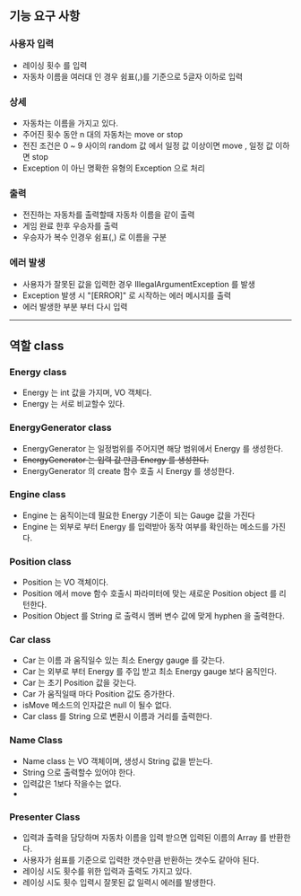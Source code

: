 ## 기능 요구 사항
### 사용자 입력
- 레이싱 횟수 를 입력
- 자동차 이름을 여러대 인 경우 쉼표(,)를 기준으로 5글자 이하로 입력

### 상세
- 자동차는 이름을 가지고 있다.
- 주어진 횟수 동안 n 대의 자동차는 move or stop
- 전진 조건은 0 ~ 9 사이의 random 값 에서 일정 값 이상이면 move , 일정 값 이하면 stop
- Exception 이 아닌 명확한 유형의 Exception 으로 처리

### 출력
- 전진하는 자동차를 출력할때 자동차 이름을 같이 출력
- 게임 완료 한후 우승자를 출력
- 우승자가 복수 인경우 쉼표(,) 로 이름을 구분

### 에러 발생
- 사용자가 잘못된 값을 입력한 경우 IllegalArgumentException 를 발생
- Exception 발생 시 "[ERROR]" 로 시작하는 에러 메시지를 출력
- 에러 발생한 부분 부터 다시 입력

----------------------
## 역할 class

### Energy class
- Energy 는 int 값을 가지며, VO 객체다.
- Energy 는 서로 비교할수 있다.

### EnergyGenerator class
- EnergyGenerator 는 일정범위를 주어지면 해당 범위에서 Energy 를 생성한다.
- ~~EnergyGenerator 는 입력 값 만큼 Energy 를 생성한다.~~
- EnergyGenerator 의 create 함수 호출 시 Energy 를 생성한다.

### Engine class
- Engine 는 움직이는데 필요한 Energy 기준이 되는 Gauge 값을 가진다
- Engine 는 외부로 부터 Energy 를 입력받아 동작 여부를 확인하는 메소드를 가진다.

### Position class
- Position 는 VO 객체이다.
- Position 에서 move 함수 호출시 파라미터에 맞는 새로운 Position object 를 리턴한다.
- Position Object 를 String 로 출력시 멤버 변수 값에 맞게 hyphen 을 출력한다.

### Car class
- Car 는 이름 과 움직일수 있는 최소 Energy gauge 를 갖는다.
- Car 는 외부로 부터 Energy 를 주입 받고 최소 Energy gauge 보다 움직인다.
- Car 는 초기 Position 값을 갖는다.
- Car 가 움직일때 마다 Position 값도 증가한다.
- isMove 메소드의 인자값은 null 이 될수 없다.
- Car class 를 String 으로 변환시 이름과 거리를 출력한다.

### Name Class
- Name class 는 VO 객체이며, 생성시 String 값을 받는다.
- String 으로 출력할수 있어야 한다.
- 입력값은 1보다 작을수는 없다. 
- 
### Presenter Class
- 입력과 출력을 담당하며 자동차 이름을 입력 받으면 입력된 이름의 Array 를 반환한다.
- 사용자가 쉼표를 기준으로 입력한 갯수만큼 반환하는 갯수도 같아야 된다.
- 레이싱 시도 횟수를 위한 입력과 출력도 가지고 있다.
- 레이싱 시도 횟수 입력시 잘못된 값 일력시 에러를 발생한다.